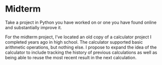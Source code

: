 # Midterm
Take a project in Python you have worked on or one you have found online and substantially improve it.


For the midterm project, I’ve located an old copy of a calculator project I completed years ago in high school. The calculator supported basic arithmetic operations, but nothing else. I propose to expand the idea of the calculator to include tracking the history of previous calculations as well as being able to reuse the most recent result in the next calculation. 